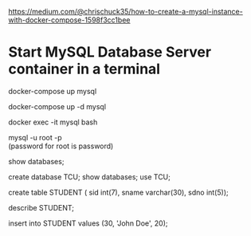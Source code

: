 https://medium.com/@chrischuck35/how-to-create-a-mysql-instance-with-docker-compose-1598f3cc1bee




# Start MySQL Database Server container in a terminal
docker-compose up mysql

docker-compose up -d mysql

docker exec -it mysql bash

mysql -u root -p  
(password for root is password)

show databases;

create database TCU;
show databases;
use TCU;

create table STUDENT (
	sid int(7),
	sname varchar(30),
	sdno int(5));

describe STUDENT;


insert into STUDENT values (30, 'John Doe', 20);